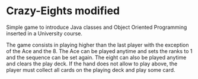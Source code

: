 # Crazy-Eights modified

Simple game to introduce Java classes and Object Oriented Programming inserted in a University course.

The game consists in playing higher than the last player with the exception of the Ace and the 8. The Ace can be played anytime and sets the ranks to 1 and the sequence can be set again. The eight can also be played anytime and clears the play deck. If the hand does not allow to play above, the player must collect all cards on the playing deck and play some card.
